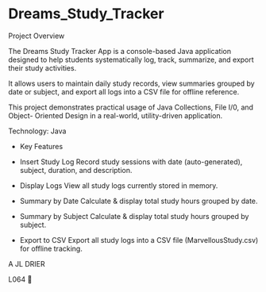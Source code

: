 # Dreams_Study_Tracker


Project Overview

The Dreams Study Tracker App is a console-based Java application designed to
help students systematically log, track, summarize, and export their study activities.

It allows users to maintain daily study records, view summaries grouped by date or
subject, and export all logs into a CSV file for offline reference.

This project demonstrates practical usage of Java Collections, File I/0, and Object-
Oriented Design in a real-world, utility-driven application.

Technology: Java

* Key Features

 * Insert Study Log
   Record study sessions with date (auto-generated), subject, duration, and description.

 * Display Logs
   View all study logs currently stored in memory.

 * Summary by Date
   Calculate & display total study hours grouped by date.
 
 * Summary by Subject
   Calculate & display total study hours grouped by subject.
 
 * Export to CSV
   Export all study logs into a CSV file (MarvellousStudy.csv) for offline
   tracking.
   

A JL DRIER

L064


